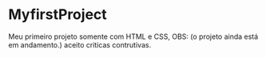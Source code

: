 # MyfirstProject
Meu primeiro projeto somente com HTML e CSS, OBS: (o projeto ainda está em andamento.) aceito criticas contrutivas.
